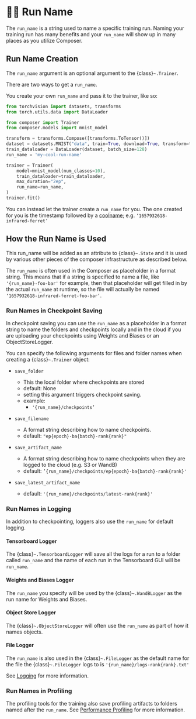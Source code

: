 # 🏃‍♀️ Run Name

The `run_name` is a string used to name a specific training run. Naming your training run has many benefits and your `run_name` will show up in many places as you utilize Composer.

## Run Name Creation

The `run_name` argument is an optional argument to the  {class}`~.Trainer`. 

There are two ways to get a `run_name`.

You create your own `run_name` and pass it to the trainer, like so:
 
<!--pytest-codeblocks:skip-->
```python
from torchvision import datasets, transforms
from torch.utils.data import DataLoader

from composer import Trainer
from composer.models import mnist_model

transform = transforms.Compose([transforms.ToTensor()])
dataset = datasets.MNIST("data", train=True, download=True, transform=transform)
train_dataloader = DataLoader(dataset, batch_size=128)
run_name = 'my-cool-run-name'

trainer = Trainer(
    model=mnist_model(num_classes=10),
    train_dataloader=train_dataloader,
    max_duration="2ep",
    run_name=run_name,
)
trainer.fit()
```
        
You can instead let the trainer create a `run_name` for you. The one created for you is the timestamp followed by a [coolname](https://github.com/alexanderlukanin13/coolname); e.g. `‘1657932618-infrared-ferret’`


## How the Run Name is Used

This run_name will be added as an attribute to {class}`~.State` and it is used by various other pieces of the composer infrastructure as described below.

The `run_name` is often used in the Composer as placeholder in a format string. This means that if a string is specified to name a file, like `'{run_name}-foo-bar'` for example, then that placeholder will get filled in by the actual `run_name` at runtime, so the file will actually be named `‘1657932618-infrared-ferret-foo-bar’`.

### Run Names in Checkpoint Saving

In checkpoint saving you can use the `run_name` as a placeholder in a format string to name the folders and checkpoints locally and in the cloud if you are uploading your checkpoints using Weights and Biases or an ObjectStoreLogger.

You can specify the following arguments for files and folder names when creating a {class}`~.Trainer` object:
   
- `save_folder`
    - This the local folder where checkpoints are stored
    - default: None
    - setting this argument triggers checkpoint saving.
    - example:
        - `'{run_name}/checkpoints’`

- `save_filename`
    - A format string describing how to name checkpoints.
    - default: `"ep{epoch}-ba{batch}-rank{rank}"`
- `save_artifact_name`
    - A format string describing how to name checkpoints when they are logged to the cloud (e.g. S3 or WandB)
    - default: `’{run_name}/checkpoints/ep{epoch}-ba{batch}-rank{rank}'`
- `save_latest_artifact_name`
    - default: `'{run_name}/checkpoints/latest-rank{rank}'`

### Run Names in Logging

In addition to checkpointing, loggers also use the `run_name` for default logging.

#### Tensorboard Logger

The {class}`~.TensorboardLogger` will save all the logs for a run to a folder called `run_name` and the name of each run in the Tensorboard GUI will be `run_name`.

#### Weights and Biases Logger

The `run_name` you specify will be used by the {class}`~.WandBLogger` as the run name for Weights and Biases.

#### Object Store Logger

The {class}`~.ObjectStoreLogger` will often use the `run_name` as part of how it names objects.

#### File Logger

The `run_name` is also used in the {class}`~.FileLogger` as the default name for the file the {class}`~.FileLogger` logs to is `'{run_name}/logs-rank{rank}.txt'`


See [Logging](../trainer/logging.rst) for more information.

### Run Names in Profiling

The profiling tools for the training also save profiling artifacts to folders named after the `run_name`.  See [Performance Profiling](../trainer/performance_tutorials/profiling.md) for more information.